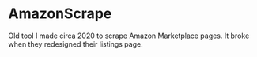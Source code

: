 # AmazonScrape

Old tool I made circa 2020 to scrape Amazon Marketplace pages. It broke when they redesigned their listings page.

